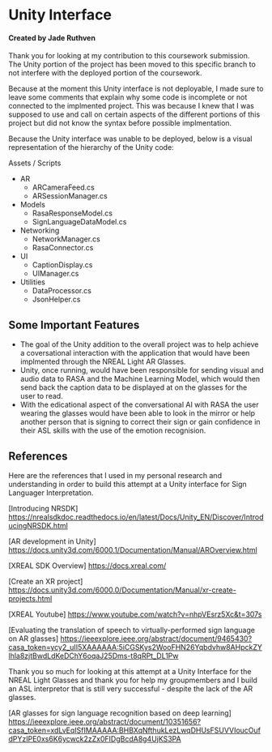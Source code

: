 # Unity Interface
#### Created by Jade Ruthven

Thank you for looking at my contribution to this coursework submission. The Unity portion of the project has been moved to this specific branch to not interfere with the deployed portion of the coursework.

Because at the moment this Unity interface is not deployable, I made sure to leave some comments that explain why some code is incomplete or not connected to the implmented project. This was because I knew that I was supposed to use and call on certain aspects of the different portions of this project but did not know the syntax before possible implmentation. 

Because the Unity interface was unable to be deployed, below is a visual representation of the hierarchy of the Unity code:

Assets / Scripts
- AR
     - ARCameraFeed.cs
     - ARSessionManager.cs
- Models
    -  RasaResponseModel.cs
    -  SignLanguageDataModel.cs
- Networking
     - NetworkManager.cs
     - RasaConnector.cs
- UI 
  - CaptionDisplay.cs
  - UIManager.cs
- Utilities
     - DataProcessor.cs
     - JsonHelper.cs
## Some Important Features

- The goal of the Unity addition to the overall project was to help achieve a coversational interaction with the application that would have been implmented through the NREAL Light AR Glasses. 
- Unity, once running, would have been responsible for sending visual and audio data to RASA and the Machine Learning Model, which would then send back the caption data to be displayed at on the glasses for the user to read. 
- With the edicational aspect of the conversational AI with RASA the user wearing the glasses would have been able to look in the mirror or help another person that is signing to correct their sign or gain confidence in their ASL skills with the use of the emotion recognision.


## References
Here are the references that I used in my personal research and understanding in order to build this attempt at a Unity interface for Sign Languager Interpretation.

[Introducing NRSDK] 
https://nrealsdkdoc.readthedocs.io/en/latest/Docs/Unity_EN/Discover/IntroducingNRSDK.html

[AR development in Unity]
https://docs.unity3d.com/6000.1/Documentation/Manual/AROverview.html

[XREAL SDK Overview]
https://docs.xreal.com/

[Create an XR project]
https://docs.unity3d.com/6000.0/Documentation/Manual/xr-create-projects.html

[XREAL Youtube]
https://www.youtube.com/watch?v=nhpVEsrz5Xc&t=307s

[Evaluating the translation of speech to virtually-performed sign language on AR glasses]
https://ieeexplore.ieee.org/abstract/document/9465430?casa_token=ycy2_uII5XAAAAAA:5iCGSKys2WooFHN26Yqbdvhw8AHpckZYlhla8zjtBwdLdKeDChY6oqaJ25Dms-t8qRPt_DL1Pw

Thank you so much for looking at this attempt at a Unity Interface for the NREAL Light Glasses and thank you for help my groupmembers and I build an ASL interpretor that is still very successful - despite the lack of the AR glasses.

[AR glasses for sign language recognition based on deep learning]
https://ieeexplore.ieee.org/abstract/document/10351656?casa_token=xdLvEqISfIMAAAAA:BHBXqNfthukLezLwqDHUsFSUVVIoucOufdPYzIPE0xs6K6ycwck2zZx0FIDgBcdA8g4UjKS3PA
